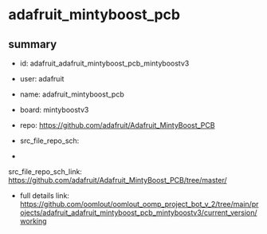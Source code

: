# adafruit_mintyboost_pcb
 
## summary 
* id: adafruit_adafruit_mintyboost_pcb_mintyboostv3
* user: adafruit
* name: adafruit_mintyboost_pcb
* board: mintyboostv3
* repo: https://github.com/adafruit/Adafruit_MintyBoost_PCB



* src_file_repo_sch: 
*
 src_file_repo_sch_link: https://github.com/adafruit/Adafruit_MintyBoost_PCB/tree/master/
* full details link: https://github.com/oomlout/oomlout_oomp_project_bot_v_2/tree/main/projects/adafruit_adafruit_mintyboost_pcb_mintyboostv3/current_version/working  






